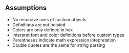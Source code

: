 ## Assumptions
- No recursive uses of custom objects
- Definitions are not hoisted
- Colors are only defined in hex 
- Interpret font and color definitions before custom types
- Parentheses indicate math expression intepretation
- Double quotes are the same for string parsing